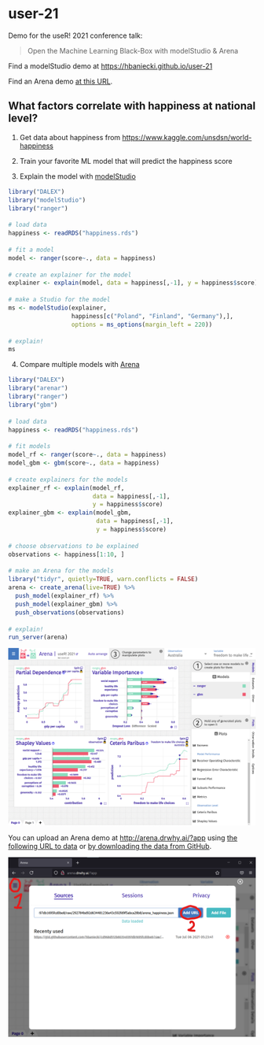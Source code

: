 # user-21

Demo for the useR! 2021 conference talk:

> Open the Machine Learning Black-Box with modelStudio & Arena

Find a modelStudio demo at https://hbaniecki.github.io/user-21

Find an Arena demo [at this URL](http://arena.drwhy.ai/?data=https://gist.githubusercontent.com/hbaniecki/cd968d512b803549397db1695fcd0be8/raw/292784bd92d634481236e43c592fd9f5abca28b8/arena_happiness.json).

## What factors correlate with happiness at national level?

1. Get data about happiness from 
https://www.kaggle.com/unsdsn/world-happiness

2. Train your favorite ML model that will predict the happiness score

3. Explain the model with [modelStudio](https://github.com/ModelOriented/modelStudio)

```r
library("DALEX")
library("modelStudio")
library("ranger")

# load data
happiness <- readRDS("happiness.rds")

# fit a model
model <- ranger(score~., data = happiness)

# create an explainer for the model  
explainer <- explain(model, data = happiness[,-1], y = happiness$score)

# make a Studio for the model
ms <- modelStudio(explainer,
                  happiness[c("Poland", "Finland", "Germany"),],
                  options = ms_options(margin_left = 220))
                  
# explain!
ms
```

4. Compare multiple models with [Arena](https://arena.drwhy.ai/docs/)

```r
library("DALEX")
library("arenar")
library("ranger")
library("gbm")

# load data
happiness <- readRDS("happiness.rds")

# fit models
model_rf <- ranger(score~., data = happiness)
model_gbm <- gbm(score~., data = happiness)

# create explainers for the models
explainer_rf <- explain(model_rf,
                        data = happiness[,-1],
                        y = happiness$score)
explainer_gbm <- explain(model_gbm,
                         data = happiness[,-1],
                         y = happiness$score)

# choose observations to be explained
observations <- happiness[1:10, ]

# make an Arena for the models
library("tidyr", quietly=TRUE, warn.conflicts = FALSE)
arena <- create_arena(live=TRUE) %>%
  push_model(explainer_rf) %>%
  push_model(explainer_gbm) %>%
  push_observations(observations)

# explain!
run_server(arena)
```

![Arena](docs/arena.png)

You can upload an Arena demo at http://arena.drwhy.ai/?app using [the following URL to data](https://gist.githubusercontent.com/hbaniecki/cd968d512b803549397db1695fcd0be8/raw/292784bd92d634481236e43c592fd9f5abca28b8/arena_happiness.json) or [by downloading the data from GitHub](https://github.com/hbaniecki/user-21/blob/main/workshop/arena_happiness.json).

![upload](docs/upload.png)